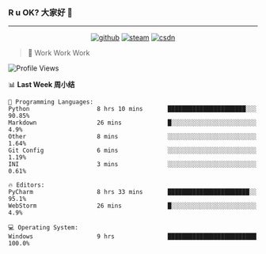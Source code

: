 ### R u OK? 大家好 👋

___

<p align="center">
  <a href="https://bigkjp97.github.io/"><img src="https://img.shields.io/badge/-GitPage-lightgrey" alt="github"></a>
  <a href="https://steamcommunity.com/id/bigkjp/"><img src="https://img.shields.io/badge/-Steam-black" alt="steam"></a>
  <a href="https://blog.csdn.net/qq_38986088"><img src="https://img.shields.io/badge/CSDN-cf000e" alt="csdn"></a>
</p>

> 🧟 Work Work Work

<!--START_SECTION:kjp readme-->
![Profile Views](http://img.shields.io/badge/Mi%20Amigos%E2%99%82%EF%B8%8F-2-ff69b4)

📊 **Last Week 周小结** 

```text
💬 Programming Languages: 
Python                   8 hrs 10 mins       ██████████████████████░░░   90.85% 
Markdown                 26 mins             █░░░░░░░░░░░░░░░░░░░░░░░░   4.9% 
Other                    8 mins              ░░░░░░░░░░░░░░░░░░░░░░░░░   1.64% 
Git Config               6 mins              ░░░░░░░░░░░░░░░░░░░░░░░░░   1.19% 
INI                      3 mins              ░░░░░░░░░░░░░░░░░░░░░░░░░   0.61%

🔥 Editors: 
PyCharm                  8 hrs 33 mins       ███████████████████████░░   95.1% 
WebStorm                 26 mins             █░░░░░░░░░░░░░░░░░░░░░░░░   4.9%

💻 Operating System: 
Windows                  9 hrs               █████████████████████████   100.0%

```


<!--END_SECTION:kjp readme-->

<!--
**bigkjp97/bigkjp97** is a ✨ _special_ ✨ repository because its `README.md` (this file) appears on your GitHub profile.

Here are some ideas to get you started:

- 🔭 I’m currently working on ...
- 🌱 I’m currently learning ...
- 👯 I’m looking to collaborate on ...
- 🤔 I’m looking for help with ...
- 💬 Ask me about ...
- 📫 How to reach me: ...
- 😄 Pronouns: ...
- ⚡ Fun fact: ... -->
